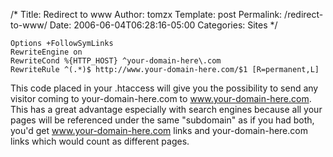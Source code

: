 /*
 Title: Redirect to www
 Author: tomzx
 Template: post
 Permalink: /redirect-to-www/
 Date: 2006-06-04T06:28:16-05:00
 Categories: Sites
*/
<pre><code class="apache">Options +FollowSymLinks
RewriteEngine on
RewriteCond %{HTTP_HOST} ^your-domain-here\.com
RewriteRule ^(.*)$ http://www.your-domain-here.com/$1 [R=permanent,L]
</code></pre>

This code placed in your .htaccess will give you the possibility to send any visitor coming to your-domain-here.com to www.your-domain-here.com. This has a great advantage especially with search engines because all your pages will be referenced under the same "subdomain" as if you had both, you'd get www.your-domain-here.com links and your-domain-here.com links which would count as different pages.